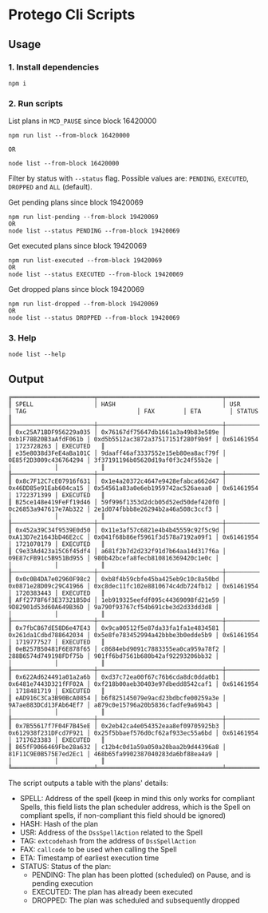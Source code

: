 # Protego Cli Scripts

## Usage

### 1. Install dependencies

```
npm i
```

### 2. Run scripts

List plans in `MCD_PAUSE` since block 16420000

```
npm run list --from-block 16420000

OR

node list --from-block 16420000
```

Filter by status with `--status` flag.
Possible values are: `PENDING`, `EXECUTED`, `DROPPED` and `ALL` (default).

Get pending plans since block 19420069

```
npm run list-pending --from-block 19420069
OR
node list --status PENDING --from-block 19420069
```

Get executed plans since block 19420069

```
npm run list-executed --from-block 19420069
OR
node list --status EXECUTED --from-block 19420069
```

Get dropped plans since block 19420069

```
npm run list-dropped --from-block 19420069
OR
node list --status DROPPED --from-block 19420069
```

### 3. Help

```
node list --help
```

## Output

```
╔═══════════════════════╤═══════════════════════════════════╤═══════════════════════╤═══════════════════════════════════╤════════════╤════════════╤════════════╗
║ SPELL                 │ HASH                              │ USR                   │ TAG                               │ FAX        │ ETA        │ STATUS     ║
╟───────────────────────┼───────────────────────────────────┼───────────────────────┼───────────────────────────────────┼────────────┼────────────┼────────────╢
║ 0xc25A71BDF956229a035 │ 0x76167df75647db1661a3a49b83e589e │ 0xb1F78B20B3aAfdF061b │ 0xd5b5512ac3872a37517151f280f9b9f │ 0x61461954 │ 1723728263 │ EXECUTED   ║
║ e35e8038d3FeE4aBa101C │ 9daaff46af3337552e15eb80ea8acf79f │ 0E85f2D3009c436764294 │ 3f37191196b05620d19af0f3c24f55b2e │            │            │            ║
╟───────────────────────┼───────────────────────────────────┼───────────────────────┼───────────────────────────────────┼────────────┼────────────┼────────────╢
║ 0x8c7F12C7cE07916f631 │ 0x1e4a20372c4647e9428efabca662d47 │ 0x46DD85e91Eab604ca15 │ 0x54561a83a0e6eb1959742ac526aeaa0 │ 0x61461954 │ 1722371399 │ EXECUTED   ║
║ B25ce148e419FeFf19d46 │ 59f996f1353d2dcb05d52ed50def420f0 │ 0c26853a947617e7Ab322 │ 2e1d074fbbb8e26294b2a46a508c3ccf3 │            │            │            ║
╟───────────────────────┼───────────────────────────────────┼───────────────────────┼───────────────────────────────────┼────────────┼────────────┼────────────╢
║ 0x452a39C34f9539E0d50 │ 0x11e3af57c6821e4b4b45559c92f5c9d │ 0xA13D7e21643bD46E2cC │ 0x041f68b86ef5961f3d578a7192a09f1 │ 0x61461954 │ 1721070179 │ EXECUTED   ║
║ C9e33Ad423a15C6f45df4 │ a681f2b7d2d232f91d7b64aa14d317f6a │ 09E87cFB91c5B951Bd955 │ 980b42bcefa8fecb810816369420c1e0c │            │            │            ║
╟───────────────────────┼───────────────────────────────────┼───────────────────────┼───────────────────────────────────┼────────────┼────────────┼────────────╢
║ 0x0c0B4DA7e02960F98c2 │ 0xb8f4b59cbfe45ba425eb9c10c8a50bd │ 0x0871e28D09c29C41966 │ 0xc8dec11fc102e8810674c4db724fb12 │ 0x61461954 │ 1720383443 │ EXECUTED   ║
║ AFf2778F6f3E37321B5Dd │ 1eb919325eefdf095c44369098fd21e59 │ 9D82901d53d60A649B36D │ 9a790f93767cf54b691cbe3d2d33dd3d8 │            │            │            ║
╟───────────────────────┼───────────────────────────────────┼───────────────────────┼───────────────────────────────────┼────────────┼────────────┼────────────╢
║ 0x7fbC867dE58D6e47E43 │ 0x9ca00512f5e87da33fa1fa1e4834581 │ 0x261da1Cdbd788642034 │ 0x5e8fe783452994a42bbbe3b0edde5b9 │ 0x61461954 │ 1719777527 │ EXECUTED   ║
║ 0eB257B50481F6E878f65 │ c8684ebd9091c7883355ea0ca959a78f2 │ 288B6574d749198FDf75b │ 901ff6bd7561b680b42af92293206bb32 │            │            │            ║
╟───────────────────────┼───────────────────────────────────┼───────────────────────┼───────────────────────────────────┼────────────┼────────────┼────────────╢
║ 0x622Ad624491a01a2a6b │ 0xd37c72ea00f67c76b6cda8dc0dda0b1 │ 0x6481e7443D321fFF02A │ 0xf218b00aeb30403e97dbedd8542caf1 │ 0x61461954 │ 1718481719 │ EXECUTED   ║
║ eAD916C3Ca3B90BcA0854 │ b6f825145079e9acd23bdbcfe00259a3e │ 9A7ae883DCd13FAb64Ef7 │ a879c0e15796a20b5836cfadfe9a69b43 │            │            │            ║
╟───────────────────────┼───────────────────────────────────┼───────────────────────┼───────────────────────────────────┼────────────┼────────────┼────────────╢
║ 0x7B55617f7F04F7B45eE │ 0x2eb42ca4e054352eaa8ef09705925b3 │ 0x612938f231DFcd7F921 │ 0x25f5bbaef576d0cf62af933ec55a6bd │ 0x61461954 │ 1717623383 │ EXECUTED   ║
║ 865fF9066469Fbe28a632 │ c12b4c0d1a59a050a20baa2b9d44396a8 │ 81F11C9E0B575E7ed2Ec1 │ 468b65fa9902387040283da6bf88ea4a9 │            │            │            ║
╚═══════════════════════╧═══════════════════════════════════╧═══════════════════════╧═══════════════════════════════════╧════════════╧════════════╧════════════╝
```

The script outputs a table with the plans' details:

- SPELL: Address of the spell (keep in mind this only works for compliant Spells, this field lists the plan scheduler address, which is the Spell on compliant spells, if non-compliant this field should be ignored)
- HASH: Hash of the plan
- USR: Address of the `DssSpellAction` related to the Spell
- TAG: `extcodehash` from the address of `DssSpellAction`
- FAX: `callcode` to be used when calling the Spell
- ETA: Timestamp of earliest execution time
- STATUS: Status of the plan:
  - PENDING: The plan has been plotted (scheduled) on Pause, and is pending execution
  - EXECUTED: The plan has already been executed
  - DROPPED: The plan was scheduled and subsequently dropped
